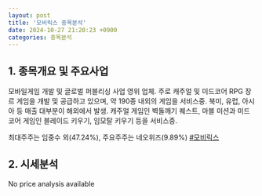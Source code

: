 ```yaml
---
layout: post
title: '모비릭스 종목분석'
date: 2024-10-27 21:20:23 +0900
categories: 종목분석
---
```


## 1. 종목개요 및 주요사업

모바일게임 개발 및 글로벌 퍼블리싱 사업 영위 업체. 주로 캐주얼 및 미드코어 RPG 장르 게임을 개발 및 공급하고 있으며, 약 190종 내외의 게임을 서비스중. 북미, 유럽, 아시아 등 매출 대부분이 해외에서 발생. 캐주얼 게임인 벽돌깨기 퀘스트, 마블 미션과 미드코어 게임인 블레이드 키우기, 임모탈 키우기 등을 서비스중.

최대주주는 임중수 외(47.24%), 주요주주는 네오위즈(9.89%)
[#모비릭스](#)

## 2. 시세분석

No price analysis available
